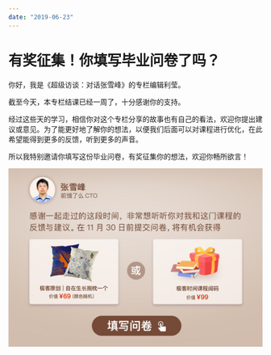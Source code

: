```yaml
---
date: "2019-06-23"
---  
```

      
# 有奖征集！你填写毕业问卷了吗？
你好，我是《超级访谈：对话张雪峰》的专栏编辑利莹。

截至今天，本专栏结课已经一周了，十分感谢你的支持。

经过这些天的学习，相信你对这个专栏分享的故事也有自己的看法，欢迎你提出建议或意见。为了能更好地了解你的想法，以便我们后面可以对课程进行优化，在此希望能得到更多的反馈，听到更多的声音。

所以我特别邀请你填写这份毕业问卷，有奖征集你的想法，欢迎你畅所欲言！

[![](./httpsstatic001geekbangorgresourceimaged3yyd3c3d9f7b60f151e5637e0f850be7fyy.jpg)](https://jinshuju.net/f/tnWt1A)

<!-- [[[read_end]]] -->